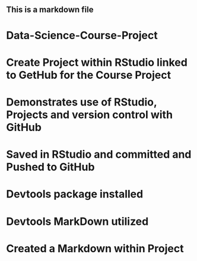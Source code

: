## This is a markdown file
# Data-Science-Course-Project
# Create Project within RStudio linked to GetHub for the Course Project
# Demonstrates use of RStudio, Projects and version control with GitHub
# Saved in RStudio and committed and Pushed to GitHub
# Devtools package installed
# Devtools MarkDown utilized
# Created a Markdown within Project